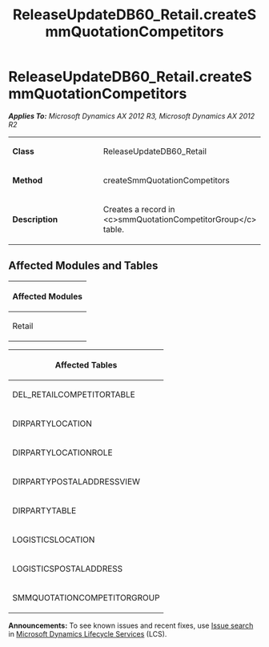 ﻿---
title: ReleaseUpdateDB60_Retail.createSmmQuotationCompetitors
TOCTitle: ReleaseUpdateDB60_Retail.createSmmQuotationCompetitors
ms:assetid: 88cf6a06-4669-86cf-4bcc-892572fec742
ms:mtpsurl: https://msdn.microsoft.com/en-us/library/JJ736376(v=AX.60)
ms:contentKeyID: 49709567
ms.date: 05/18/2015
mtps_version: v=AX.60
---

# ReleaseUpdateDB60\_Retail.createSmmQuotationCompetitors 


_**Applies To:** Microsoft Dynamics AX 2012 R3, Microsoft Dynamics AX 2012 R2_

<table>
<colgroup>
<col style="width: 50%" />
<col style="width: 50%" />
</colgroup>
<tbody>
<tr class="odd">
<td><p><strong>Class</strong></p></td>
<td><p>ReleaseUpdateDB60_Retail</p></td>
</tr>
<tr class="even">
<td><p><strong>Method</strong></p></td>
<td><p>createSmmQuotationCompetitors</p></td>
</tr>
<tr class="odd">
<td><p><strong>Description</strong></p></td>
<td><p>Creates a record in &lt;c&gt;smmQuotationCompetitorGroup&lt;/c&gt; table.</p></td>
</tr>
</tbody>
</table>


## Affected Modules and Tables

<table>
<colgroup>
<col style="width: 100%" />
</colgroup>
<thead>
<tr class="header">
<th><p>Affected Modules</p></th>
</tr>
</thead>
<tbody>
<tr class="odd">
<td><p>Retail</p></td>
</tr>
</tbody>
</table>


<table>
<colgroup>
<col style="width: 100%" />
</colgroup>
<thead>
<tr class="header">
<th><p>Affected Tables</p></th>
</tr>
</thead>
<tbody>
<tr class="odd">
<td><p>DEL_RETAILCOMPETITORTABLE</p></td>
</tr>
<tr class="even">
<td><p>DIRPARTYLOCATION</p></td>
</tr>
<tr class="odd">
<td><p>DIRPARTYLOCATIONROLE</p></td>
</tr>
<tr class="even">
<td><p>DIRPARTYPOSTALADDRESSVIEW</p></td>
</tr>
<tr class="odd">
<td><p>DIRPARTYTABLE</p></td>
</tr>
<tr class="even">
<td><p>LOGISTICSLOCATION</p></td>
</tr>
<tr class="odd">
<td><p>LOGISTICSPOSTALADDRESS</p></td>
</tr>
<tr class="even">
<td><p>SMMQUOTATIONCOMPETITORGROUP</p></td>
</tr>
</tbody>
</table>

  
**Announcements:** To see known issues and recent fixes, use [Issue search](http://go.microsoft.com/fwlink/?linkid=389258) in [Microsoft Dynamics Lifecycle Services](http://go.microsoft.com/fwlink/?linkid=306505) (LCS).

